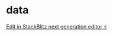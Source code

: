 # data

[Edit in StackBlitz next generation editor ⚡️](https://stackblitz.com/~/github.com/Ai-Nader/data)